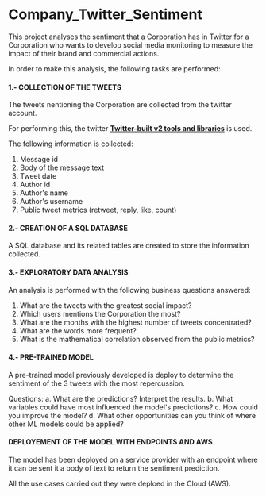 # Company_Twitter_Sentiment

This project analyses the sentiment that a Corporation has in Twitter for a Corporation who wants to develop social media monitoring to measure the impact of their brand and commercial actions.

In order to make this analysis, the following tasks are performed:

#### 1.- COLLECTION OF THE TWEETS

The tweets nentioning the Corporation are collected from the twitter account. 

For performing this, the twitter [**Twitter-built v2 tools and libraries**](https://developer.twitter.com/en/docs/twitter-api/tools-and-libraries/v2) is used.

The following information is collected:

1. Message id
2. Body of the message text
3. Tweet date
4. Author id 
5. Author's name
6. Author's username
7. Public tweet metrics (retweet, reply, like, count)

#### 2.- CREATION OF A SQL DATABASE

A SQL database and its related tables are created to store the information collected.

#### 3.- EXPLORATORY DATA ANALYSIS

An analysis is performed with the following business questions answered:

1. What are the tweets with the greatest social impact?
2. Which users mentions the Corporation the most?
3. What are the months with the highest number of tweets concentrated?
4. What are the words more frequent?
5. What is the mathematical correlation observed from the public metrics?

#### 4.- PRE-TRAINED MODEL

A pre-trained model previously developed is deploy to determine the sentiment of the 3 tweets with the most repercussion. 

Questions:
a. What are the predictions? Interpret the results.
b. What variables could have most influenced the model's predictions?
c. How could you improve the model?
d. What other opportunities can you think of where other ML models could be applied?

#### DEPLOYEMENT OF THE MODEL WITH ENDPOINTS AND AWS

The model has been deployed on a service provider with an endpoint where it can be sent it a body of text to return the sentiment prediction.

All the use cases carried out they were deploed in the Cloud (AWS).

